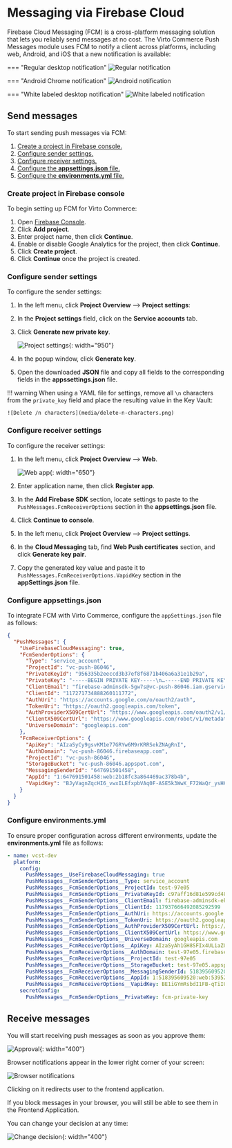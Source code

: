# Messaging via Firebase Cloud

Firebase Cloud Messaging (FCM) is a cross-platform messaging solution that lets you reliably send messages at no cost. The Virto Commerce Push Messages module uses FCM to notify a client across platforms, including web, Android, and iOS that a new notification is available:

=== "Regular desktop notification"
    ![Regular notification](media/regular-desktop-notification.gif)


=== "Android Chrome notification"
    ![Android notification](media/android-chrome-notification.png)


=== "White labeled desktop notification"
    ![White labeled notification](media/white-labeling-icon.gif)


## Send messages

To start sending push messages via FCM:

1. [Create a project in Firebase console.](firebase-cloud-messaging.md#create-project-in-firebase-console)
1. [Configure sender settings.](firebase-cloud-messaging.md#configure-sender-settings)
1. [Configure receiver settings.](firebase-cloud-messaging.md#configure-receiver-settings)
1. [Configure the **appsettings.json** file.](firebase-cloud-messaging.md#configure-appsettingsjson)
1. [Configure the **environments.yml** file.](firebase-cloud-messaging.md#configure-environmentsyml)

### Create project in Firebase console

To begin setting up FCM for Virto Commerce:

1. Open [Firebase Console](https://console.firebase.google.com/).
1. Click **Add project**.
1. Enter project name, then click **Continue**.
1. Enable or disable Google Analytics for the project, then click **Continue**.
1. Click **Create project**.
1. Click **Continue** once the project is created.

### Configure sender settings

To configure the sender settings:

1. In the left menu, click **Project Overview** --> **Project settings**:
1. In the **Project settings** field, click on the **Service accounts** tab.
1. Click **Generate new private key**.

    ![Project settings](media/project-settings.png){: width="950"}

1. In the popup window, click **Generate key**.
1. Open the downloaded **JSON** file and copy all fields to the corresponding fields in the **appssettings.json** file.

!!! warning
    When using a YAML file for settings, remove all `\n` characters from the `private_key` field and place the resulting value in the Key Vault:

    ![Delete /n characters](media/delete-n-characters.png)


### Configure receiver settings

To configure the receiver settings:

1. In the left menu, click **Project Overview** --> **Web**.

    ![Web app](media/add-web-app.png){: width="650"}

1. Enter application name, then click **Register app**.
1. In the **Add Firebase SDK** section, locate settings to paste to the `PushMessages.FcmReceiverOptions` section in the **appsettings.json** file.
1. Click **Continue to console**.
1. In the left menu, click **Project Overview** --> **Project settings**.
1. In the **Cloud Messaging** tab, find **Web Push certificates** section, and click **Generate key pair**.
1. Copy the generated key value and paste it to `PushMessages.FcmReceiverOptions.VapidKey` section in  the **appSettings.json** file.

### Configure appsettings.json

To integrate FCM with Virto Commerce, configure the `appSettings.json` file as follows:

```json
{
  "PushMessages": {
    "UseFirebaseCloudMessaging": true,
    "FcmSenderOptions": {
      "Type": "service_account",
      "ProjectId": "vc-push-86046",
      "PrivateKeyId": "956335b2eeccd3b37ef8f6871b406a6a31e1b29a",
      "PrivateKey": "-----BEGIN PRIVATE KEY-----\n…-----END PRIVATE KEY-----\n",
      "ClientEmail": "firebase-adminsdk-5gw7s@vc-push-86046.iam.gserviceaccount.com",
      "ClientId": "117271734888260111772",
      "AuthUri": "https://accounts.google.com/o/oauth2/auth",
      "TokenUri": "https://oauth2.googleapis.com/token",
      "AuthProviderX509CertUrl": "https://www.googleapis.com/oauth2/v1/certs",
      "ClientX509CertUrl": "https://www.googleapis.com/robot/v1/metadata/x509/firebase-adminsdk-5gw7s%40vc-push-86046.iam.gserviceaccount.com",
      "UniverseDomain": "googleapis.com"
    },
    "FcmReceiverOptions": {
      "ApiKey": "AIzaSyCy9gsvKM1e77GRYw6M9rKRRSekZNAgRnI",
      "AuthDomain": "vc-push-86046.firebaseapp.com",
      "ProjectId": "vc-push-86046",
      "StorageBucket": "vc-push-86046.appspot.com",
      "MessagingSenderId": "647691501458",
      "AppId": "1:647691501458:web:2b18fc3a864469ac378b4b",
      "VapidKey": "BJyVagnZqcHI6_vwxILEfxpbVAq0F-ASE5k3WwX_F72WaQr_ysHKqhH5-8yWfUhNs9oecGcOy8kJ_m4b-OXrNFs"
    }
  }
}
```

### Configure environments.yml

To ensure proper configuration across different environments, update the **environments.yml** file as follows:

```yaml
- name: vcst-dev
  platform:
    config:
      PushMessages__UseFirebaseCloudMessaging: true
      PushMessages__FcmSenderOptions__Type: service_account
      PushMessages__FcmSenderOptions__ProjectId: test-97e05
      PushMessages__FcmSenderOptions__PrivateKeyId: c97aff16d81e599cd48bdb63d5f7700a4daa1e99
      PushMessages__FcmSenderOptions__ClientEmail: firebase-adminsdk-ekgb8@test-97e05.iam.gserviceaccount.com
      PushMessages__FcmSenderOptions__ClientId: 117937666492085292599
      PushMessages__FcmSenderOptions__AuthUri: https://accounts.google.com/o/oauth2/auth
      PushMessages__FcmSenderOptions__TokenUri: https://oauth2.googleapis.com/token
      PushMessages__FcmSenderOptions__AuthProviderX509CertUrl: https://www.googleapis.com/oauth2/v1/certs
      PushMessages__FcmSenderOptions__ClientX509CertUrl: https://www.googleapis.com/robot/v1/metadata/x509/firebase-adminsdk-ekgb8%40test-97e05.iam.gserviceaccount.com
      PushMessages__FcmSenderOptions__UniverseDomain: googleapis.com
      PushMessages__FcmReceiverOptions__ApiKey: AIzaSyAh1GH8SFIx4ULiaZUNZRnxNNM2jFLGdaE
      PushMessages__FcmReceiverOptions__AuthDomain: test-97e05.firebaseapp.com
      PushMessages__FcmReceiverOptions__ProjectId: test-97e05
      PushMessages__FcmReceiverOptions__StorageBucket: test-97e05.appspot.com
      PushMessages__FcmReceiverOptions__MessagingSenderId: 518395609520
      PushMessages__FcmReceiverOptions__AppId: 1:518395609520:web:53952423cba605aa771675
      PushMessages__FcmReceiverOptions__VapidKey: BE1iGYmRsbdI1FB-qTiIUvGrWvC91GCfnXSHtfzcPLgXfQ28fbpKFlD8YlbI7w-aHVepW3Ih17oRB53ceYNaM6k
    secretConfig:
      PushMessages__FcmSenderOptions__PrivateKey: fcm-private-key
```

## Receive messages

You will start receiving push messages as soon as you approve them:

![Approval](media/allow-block.png){: width="400"}

Browser notifications appear in the lower right corner of your screen:

![Browser notifications](media/browser-notifications.png)

Clicking on it redirects user to the frontend application.

If you block messages in your browser, you will still be able to see them in the Frontend Application.

You can change your decision at any time:

![Change decision](media/change-decision.png){: width="400"}


